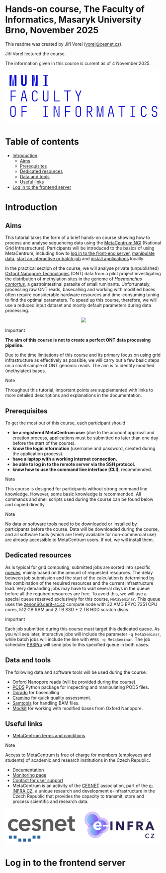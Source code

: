 # **Hands-on course, The Faculty of Informatics, Masaryk University Brno, November 2025**

This readme was created by Jiří Vorel (vorel@cesnet.cz).

Jiří Vorel lectured the course.

The information given in this course is current as of 4 November 2025.

<p align="center"><img src="https://github.com/CESNET/metacentrum-hands-on/blob/main/figures/002_fi_muni.png"></p>

# Table of contents
* [Introduction](#introduction)
 	* [Aims](#aims)
	* [Prerequisites](#prerequisites)
	* [Dedicated resources](#dedicated-resources)
	* [Data and tools](#data-and-tools)
	* [Useful links](#useful-links)
* [Log in to the frontend server](#log-in-to-the-frontend-server)

# Introduction

## Aims
This tutorial takes the form of a brief hands-on course showing how to process and analyse sequencing data using the [MetaCentrum NGI](https://www.metacentrum.cz/en/index.html) (National Grid Infrastructure). Participants will be introduced to the basics of using MetaCentrum, including how to [log in to the front-end server](https://docs.metacentrum.cz/en/docs/access/log-in), [manipulate data](https://docs.metacentrum.cz/en/docs/data/large-data), [start an interactive or batch job](https://docs.metacentrum.cz/en/docs/computing/run-basic-job) and [install applications](https://docs.metacentrum.cz/en/docs/software/install-software) locally.

In the practical section of the course, we will analyse private (unpublished) [Oxford Nanopore Technologies](https://nanoporetech.com/) (ONT) data from a pilot project investigating the distribution of methylation sites in the genome of [_Haemonchus contortus_](https://en.wikipedia.org/wiki/Haemonchus_contortus), a gastrointestinal parasite of small ruminants. Unfortunately, processing raw ONT reads, basecalling and working with modified bases often require considerable hardware resources and time-consuming tuning to find the optimal parameters. To speed up this course, therefore, we will use a reduced input dataset and mostly default parameters during data processing.

<p align="center"><img src="https://upload.wikimedia.org/wikipedia/commons/5/55/Haemonchus_contortus_%28YPM_IZ_101907%29.jpeg"></p>

> [!IMPORTANT]  
> **The aim of this course is not to create a perfect ONT data processing pipeline.**
> 
> Due to the time limitations of this course and its primary focus on using grid infrastructure as effectively as possible, we will carry out a few basic steps on a small sample of ONT genomic reads. The aim is to identify modified (methylated) bases.

> [!NOTE]
> Throughout this tutorial, important points are supplemented with links to more detailed descriptions and explanations in the documentation.

## Prerequisites

To get the most out of this course, each participant should
  -  **be a registered MetaCentrum user** (due to the account approval and creation process, applications must be submitted no later than one day before the start of the course).
  -  **know the login information** (username and password, created during the application process).
  -  **have a laptop with a working internet connection.**
  -  **be able to log in to the remote server via the SSH protocol.**
  -  **know how to use the command line interface (CLI)**, recommended.
  
> [!NOTE]
> This course is designed for participants without strong command line knowledge. However, some basic knowledge is recommended. All commands and shell scripts used during the course can be found below and copied directly.

> [!NOTE]
> No data or software tools need to be downloaded or installed by participants before the course. Data will be downloaded during the course, and all software tools (which are freely available for non-commercial use) are already accessible to MetaCentrum users. If not, we will install them.

## Dedicated resources

As is typical for grid computing, submitted jobs are sorted into specific [queues](https://docs.metacentrum.cz/en/docs/computing/concepts#queues), mainly based on the amount of requested resources. The delay between job submission and the start of the calculation is determined by the combination of the required resources and the current infrastructure load. Very demanding jobs may have to wait several days in the queue before all the required resources are free. To avoid this, we will use a special queue reserved exclusively for this course, `MetaSeminar`. This queue uses the [zenon60.cerit-sc.cz](https://metavo.metacentrum.cz/pbsmon2/machine/zenon60.cerit-sc.cz) compute node with 32 AMD EPYC 7351 CPU cores, 512 GB RAM and 2 TB SSD + 2 TB HDD scratch discs. 

> [!IMPORTANT]  
> Each job submitted during this course must target this dedicated queue. As you will see later, interactive jobs will include the parameter `-q MetaSeminar`, while batch jobs will include the line with `#PBS -q MetaSeminar`. The job scheduler [PBSPro](https://docs.metacentrum.cz/en/docs/computing/concepts#pbs-server) will send jobs to this specified queue in both cases.

## Data and tools

The following data and software tools will be used during the course:

 - Oxford Nanopore reads (will be provided during the course).
 - [POD5](https://github.com/nanoporetech/pod5-file-format) Python package for inspecting and manipulating POD5 files.
 - [Dorado](https://github.com/nanoporetech/dorado) for basecalling.
 - [Cramino](https://github.com/wdecoster/cramino) for quick quality assessment.
 - [Samtools](https://github.com/samtools/samtools) for handling BAM files.
 - [Modkit](https://github.com/nanoporetech/modkit) for working with modified bases from Oxford Nanopore.

## Useful links
 - [MetaCentrum terms and conditions](https://docs.metacentrum.cz/en/docs/access/terms)

> [!NOTE]
> Access to MetaCentrum is free of charge for members (employees and students) of academic and research institutions in the Czech Republic.
   
 - [Documentation](https://docs.metacentrum.cz/)
 - [Monitoring page](https://metavo.metacentrum.cz/en/index.html)
 - [Contact for user support](https://docs.metacentrum.cz/en/docs/support)
 - MetaCentrum is an activity of the [CESNET](https://www.cesnet.cz/?lang=en) association, part of the [e-INFRA CZ](https://www.e-infra.cz/en), a unique research and development e-infrastructure in the Czech Republic that provides the capacity to transmit, store and process scientific and research data.

<p align="center"><img src="https://github.com/CESNET/metacentrum-hands-on/blob/main/figures/003_logos_ces-ei.png"></p>

# Log in to the frontend server




